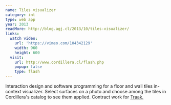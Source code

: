 ```yaml
---
name: Tiles visualizer
category: int
type: web app
year: 2013
readMore: http://blog.agj.cl/2013/10/tiles-visualizer/
links:
  watch video:
    url: 'https://vimeo.com/104342129'
    width: 960
    height: 600
  visit:
    url: http://www.cordillera.cl/flash.php
    popup: false
    type: flash
---
```



Interaction design and software programming for a floor and wall tiles in-context visualizer. Select surfaces on a photo and choose among the tiles in Cordillera's catalog to see them applied. Contract work for [Traak.](http://traak.cl/)
